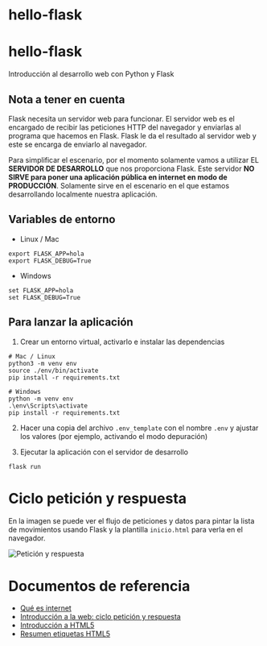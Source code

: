 # hello-flask
# hello-flask

Introducción al desarrollo web con Python y Flask

## Nota a tener en cuenta

Flask necesita un servidor web para funcionar.
El servidor web es el encargado de recibir las peticiones
HTTP del navegador y enviarlas al programa que
hacemos en Flask. Flask le da el resultado al servidor
web y este se encarga de enviarlo al navegador.

Para simplificar el escenario, por el momento solamente
vamos a utilizar EL **SERVIDOR DE DESARROLLO** que nos
proporciona Flask. Este servidor **NO SIRVE para poner una
aplicación pública en internet en modo de PRODUCCIÓN**.
Solamente sirve en el escenario en el que estamos
desarrollando localmente nuestra aplicación.


## Variables de entorno

- Linux / Mac

```
export FLASK_APP=hola
export FLASK_DEBUG=True
```

- Windows

```
set FLASK_APP=hola
set FLASK_DEBUG=True
```

## Para lanzar la aplicación

1. Crear un entorno virtual, activarlo e instalar las
   dependencias

```
# Mac / Linux
python3 -m venv env
source ./env/bin/activate
pip install -r requirements.txt

# Windows
python -m venv env
.\env\Scripts\activate
pip install -r requirements.txt
```

2. Hacer una copia del archivo `.env_template` con
   el nombre `.env` y ajustar los valores (por ejemplo,
   activando el modo depuración)

3. Ejecutar la aplicación con el servidor de desarrollo

```
flask run
```


# Ciclo petición y respuesta

En la imagen se puede ver el flujo de peticiones y
datos para pintar la lista de movimientos usando Flask
y la plantilla `inicio.html` para verla en el
navegador.

![Petición y respuesta](./docs/ciclo-peticion-respuesta-flask.png)

# Documentos de referencia

- [Qué es internet](./docs/01%20-%20Qué%20es%20internet.pdf)
- [Introducción a la web: ciclo petición y respuesta](./docs/02%20-%20Intro%20web%20-%20petición%20y%20respuesta.pdf)
- [Introducción a HTML5](./docs/03%20-%20HTML5%20intro.pdf)
- [Resumen etiquetas HTML5](./docs/Resumen%20etiquetas%20HTML5.pdf)
